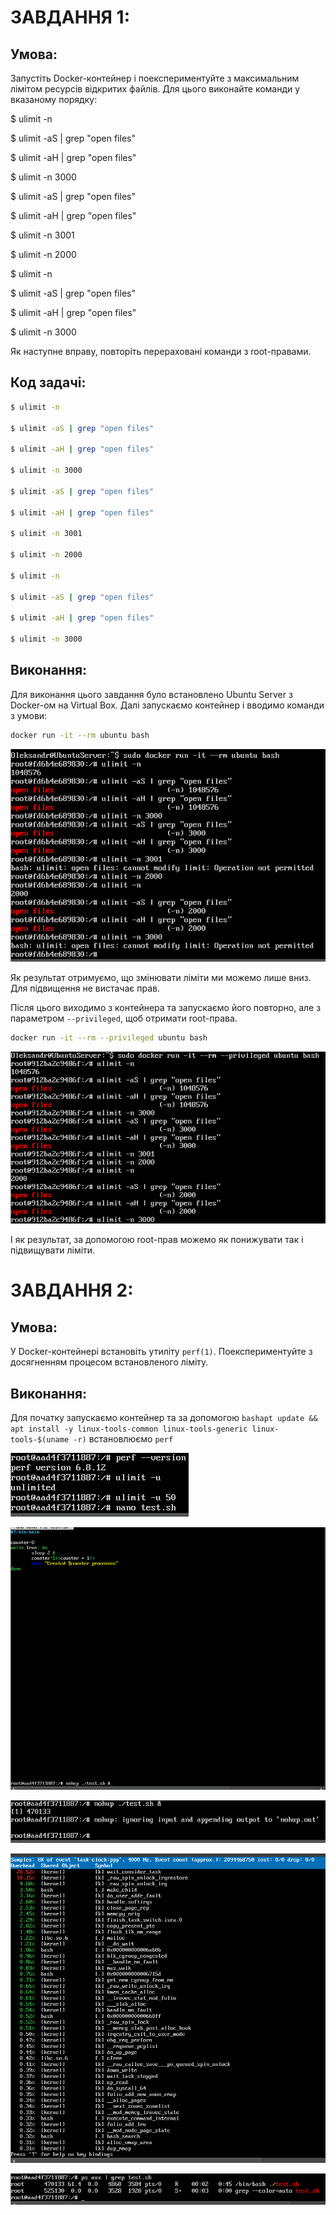 # ЗАВДАННЯ 1:

## Умова:

Запустіть Docker-контейнер і поекспериментуйте з максимальним лімітом ресурсів відкритих файлів. Для цього виконайте команди у вказаному порядку:

$ ulimit -n

$ ulimit -aS | grep "open files"

$ ulimit -aH | grep "open files"

$ ulimit -n 3000

$ ulimit -aS | grep "open files"

$ ulimit -aH | grep "open files"

$ ulimit -n 3001

$ ulimit -n 2000

$ ulimit -n

$ ulimit -aS | grep "open files"

$ ulimit -aH | grep "open files"

$ ulimit -n 3000

Як наступне вправу, повторіть перераховані команди з root-правами.

## Код задачі:

```bash
$ ulimit -n

$ ulimit -aS | grep "open files"

$ ulimit -aH | grep "open files"

$ ulimit -n 3000

$ ulimit -aS | grep "open files"

$ ulimit -aH | grep "open files"

$ ulimit -n 3001

$ ulimit -n 2000

$ ulimit -n

$ ulimit -aS | grep "open files"

$ ulimit -aH | grep "open files"

$ ulimit -n 3000
```

## Виконання:

Для виконання цього завдання було встановлено Ubuntu Server з Docker-ом на Virtual Box. Далі запускаємо контейнер і вводимо команди з умови:

```bash
docker run -it --rm ubuntu bash
```

![](task1.png)

Як результат отримуємо, що змінювати ліміти ми можемо лише вниз. Для підвищення не вистачає прав.

Після цього виходимо з контейнера та запускаємо його повторно, але з параметром `--privileged`, щоб отримати root-права.

```bash
docker run -it --rm --privileged ubuntu bash
```

![](task1_1.png)

І як результат, за допомогою root-прав можемо як понижувати так і підвищувати ліміти.


# ЗАВДАННЯ 2:

## Умова:

У Docker-контейнері встановіть утиліту `perf(1)`. Поекспериментуйте з досягненням процесом встановленого ліміту.

## Виконання:

Для початку запускаємо контейнер та за допомогою ```bashapt update && apt install -y linux-tools-common linux-tools-generic linux-tools-$(uname -r)``` встановлюємо `perf`

![](task2_1.png)

![](task2_2.png)

![](task2_3.png)

![](task2_4.png)

![](task2_5.png)
